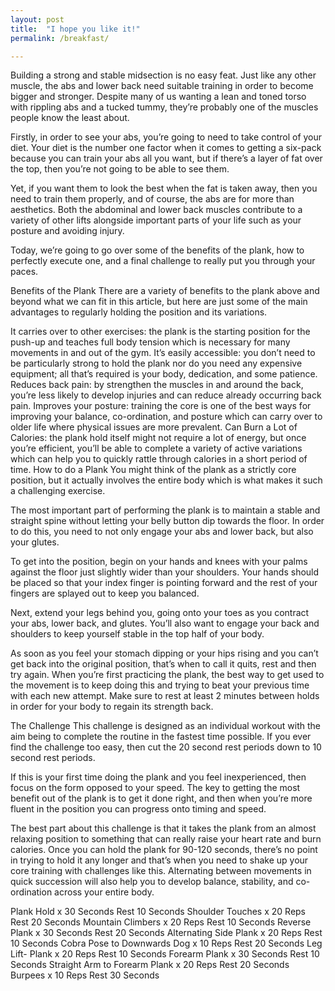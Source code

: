```yaml
---
layout: post
title:  "I hope you like it!"
permalink: /breakfast/

---
```


Building a strong and stable midsection is no easy feat. Just like any other muscle, the abs and lower back need suitable training in order to become bigger and stronger. Despite many of us wanting a lean and toned torso with rippling abs and a tucked tummy, they’re probably one of the muscles people know the least about.

Firstly, in order to see your abs, you’re going to need to take control of your diet. Your diet is the number one factor when it comes to getting a six-pack because you can train your abs all you want, but if there’s a layer of fat over the top, then you’re not going to be able to see them.

Yet, if you want them to look the best when the fat is taken away, then you need to train them properly, and of course, the abs are for more than aesthetics. Both the abdominal and lower back muscles contribute to a variety of other lifts alongside important parts of your life such as your posture and avoiding injury.

Today, we’re going to go over some of the benefits of the plank, how to perfectly execute one, and a final challenge to really put you through your paces.

Benefits of the Plank
 There are a variety of benefits to the plank above and beyond what we can fit in this article, but here are just some of the main advantages to regularly holding the position and its variations.

It carries over to other exercises: the plank is the starting position for the push-up and teaches full body tension which is necessary for many movements in and out of the gym.
It’s easily accessible: you don’t need to be particularly strong to hold the plank nor do you need any expensive equipment; all that’s required is your body, dedication, and some patience.
Reduces back pain: by strengthen the muscles in and around the back, you’re less likely to develop injuries and can reduce already occurring back pain.
Improves your posture: training the core is one of the best ways for improving your balance, co-ordination, and posture which can carry over to older life where physical issues are more prevalent.
Can Burn a Lot of Calories: the plank hold itself might not require a lot of energy, but once you’re efficient, you’ll be able to complete a variety of active variations which can help you to quickly rattle through calories in a short period of time. 
How to do a Plank
You might think of the plank as a strictly core position, but it actually involves the entire body which is what makes it such a challenging exercise.

The most important part of performing the plank is to maintain a stable and straight spine without letting your belly button dip towards the floor. In order to do this, you need to not only engage your abs and lower back, but also your glutes.

To get into the position, begin on your hands and knees with your palms against the floor just slightly wider than your shoulders. Your hands should be placed so that your index finger is pointing forward and the rest of your fingers are splayed out to keep you balanced.

Next, extend your legs behind you, going onto your toes as you contract your abs, lower back, and glutes. You’ll also want to engage your back and shoulders to keep yourself stable in the top half of your body.

As soon as you feel your stomach dipping or your hips rising and you can’t get back into the original position, that’s when to call it quits, rest and then try again. When you’re first practicing the plank, the best way to get used to the movement is to keep doing this and trying to beat your previous time with each new attempt. Make sure to rest at least 2 minutes between holds in order for your body to regain its strength back.

The Challenge
This challenge is designed as an individual workout with the aim being to complete the routine in the fastest time possible. If you ever find the challenge too easy, then cut the 20 second rest periods down to 10 second rest periods.

If this is your first time doing the plank and you feel inexperienced, then focus on the form opposed to your speed. The key to getting the most benefit out of the plank is to get it done right, and then when you’re more fluent in the position you can progress onto timing and speed.

The best part about this challenge is that it takes the plank from an almost relaxing position to something that can really raise your heart rate and burn calories. Once you can hold the plank for 90-120 seconds, there’s no point in trying to hold it any longer and that’s when you need to shake up your core training with challenges like this. Alternating between movements in quick succession will also help you to develop balance, stability, and co-ordination across your entire body.

Plank Hold x 30 Seconds
Rest 10 Seconds
Shoulder Touches x 20 Reps
Rest 20 Seconds
Mountain Climbers x 20 Reps
Rest 10 Seconds
Reverse Plank x 30 Seconds
Rest 20 Seconds
Alternating Side Plank x 20 Reps
Rest 10 Seconds
Cobra Pose to Downwards Dog x 10 Reps
Rest 20 Seconds
Leg Lift- Plank x 20 Reps
Rest 10 Seconds
Forearm Plank x 30 Seconds
Rest 10 Seconds
Straight Arm to Forearm Plank x 20 Reps
Rest 20 Seconds
Burpees x 10 Reps
Rest 30 Seconds